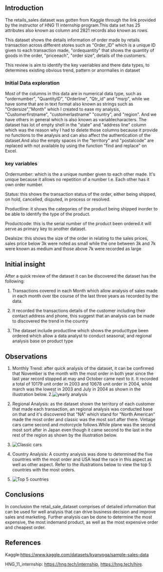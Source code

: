 ## Introduction

  The retails_sales dataset was gotten from Kaggle through the link provided by the instructor of HNG 11 internship program.This data set has 25 attributes also known as column and 2821 records also known as rows. 
 
  This dataset shows the details information of order made by retails transaction across different stores  such as "Order_ID" which is a unique ID given to each transaction made, "ordequantity" that shows the quantity of goods in the order, "priceeach", "order size", details of the customers. 

  This review is aim to identify the key vaeriables and there data types, to determines existing obvious trend, pattern or anormalies in dataset
### Initial Data exploration
Most of the columns in this data are in numerical data type, such as "ordernumber", "QuantityID", "Orderline", "Qtr_id" and "msrp", while we have some that are in text format also known as strings such as "Ordersize","Month" which I created to ease my analysis, "Customerfirstname", "customerlastname" "country", and "region". And we have others in general which is also known as variablecharacters. 
The dataset has lot of empty shell in the "state" and "address line" column which was the reason why I had to delete those columns because it provide no functions to the analysis and can also affect the authentication of the dataset.And also the empty spaces in the "territory" and "postalcode" are replaced with not available by using the function "find and replace" on Excel.
### key variables
Ordernumber: which is the a unique number given to each other made. It's unique because it allows no repetition of a number I.e. Each other has it own order number. 

Status: this shows the transaction status of the order, either being shipped, on hold, cancelled, disputed, in process or resolved.

Productline: it shows the categories of the product being shipped inorder to be able to identify the type of the product. 

Productcode: this is the serial number of the product been ordered.it will serve as primary key to another dataset. 

Dealsize: this shows the size of the order in relating to the sales prices, sales price below 3k were noted as small while the one between 3k and 7k were known as medium and those above 7k were recorded as large   

## Initial insight 
After a quick review of the dataset it can be discovered the dataset has the following:
1. Transactions covered in each Month which allow analysis of sales made in each month over tbe course of the last three years as recorded by the data.

2. It recorded the transactions details of the customer including  their contact address and phone, this suggest that an analysis can be made to discovered the trend in the country
  
3. The dataset include productline which shows the producttype been ordered which allow a data analyst to conduct seasonal, and regional analysis base on product type 
## Observations
1. Monthly Trend: after quick analysis of the dataset, it can be confirmed that November is the month with the most order in both year since the last year record stopped at may and October came next to it. It recorded a total of 10179 unit order in 2003 and 10678 unit order in 2004, while march was the lowest in 2003 and July in 2004 as shown in the illustration below.
2.![yearly analysis](https://github.com/Danboko19/HNG-Stage-0-Report1/assets/148493509/ecd481c3-c8df-4a18-aa57-993181e9f4f1)


3. Regional Analysis: as the dataset shown the territory of each customer that made each transaction, an regional analysis was conducted base on that and it's discovered that "NA" which stand for "North American" made the most order and classic was the most sort after there. Vintage cars came second and motorcycle follows.While plane was the second most sort after in Japan even though it came second to the last in the rest of the region  as shown by the illustration below.
4. ![Classic cars](https://github.com/Danboko19/HNG-Stage-0-Report1/assets/148493509/6d420344-f91c-482a-b35d-1848e50d9fec)


5. Country Analysis: A country analysis was done to determined the five countries with the most order and USA lead the race in this aspect as well as other aspect. Refer to the illustrations below to view the top 5 countries with the most orders.
6. ![Top 5 countries](https://github.com/Danboko19/HNG-Stage-0-Report1/assets/148493509/b4c95df3-e30d-448e-9fdd-9b68f582ac04)

## Conclusions

In conclusion the retail_sale_dataset comprises of detailed information that can be used for well analysis that can drive business decision and improve sales and marketing. Further analysis can be done to determine the most expensive, the most indemand product, as well as the most expensive order and cheapest order. 
## References

Kaggle:https://www.kaggle.com/datasets/kyanyoga/sample-sales-data

HNG_11_internship: https://hng.tech/internship, 
https://hng.tech/hire. 
